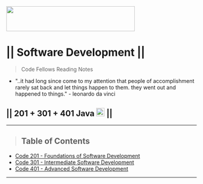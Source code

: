 <img src="https://members-csforall.imgix.net/members/logos/code-fellows-logo-horizontal-2-color-black.png" width="340" height="66">  

# || Software Development ||

> Code Fellows Reading Notes
  * "..it had long since come to my attention that people of accomplishment rarely sat back and let things happen to them. they went out and happened to things."
                      - leonardo da vinci

## || 201 + 301 + 401 Java <img src="https://www.svgrepo.com/show/184143/java.svg"  width="22" height="22"> ||

---

> ## Table of Contents

- [Code 201 - Foundations of Software Development](/201.md)
- [Code 301 - Intermediate Software Development](/301.md)
- [Code 401 - Advanced Software Development](/401.md)

---
